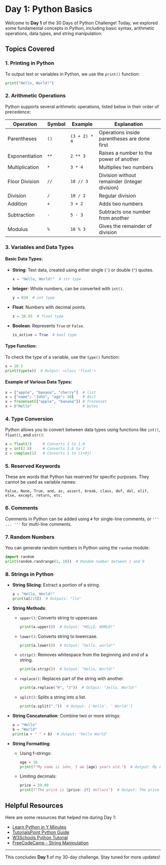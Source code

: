 # Day 1: Python Basics

Welcome to **Day 1** of the 30 Days of Python Challenge! Today, we explored some fundamental concepts in Python, including basic syntax, arithmetic operations, data types, and string manipulation.

## Topics Covered

### 1. Printing in Python

To output text or variables in Python, we use the `print()` function:
```python
print("Hello, World!")
```

### 2. Arithmetic Operations

Python supports several arithmetic operations, listed below in their order of precedence:

| Operation         | Symbol  | Example               | Explanation                              |
|-------------------|---------|-----------------------|------------------------------------------|
| Parentheses       | `()`    | `(3 + 2) * 4`         | Operations inside parentheses are done first |
| Exponentiation    | `**`    | `2 ** 3`              | Raises a number to the power of another  |
| Multiplication    | `*`     | `3 * 4`               | Multiplies two numbers                   |
| Floor Division    | `//`    | `10 // 3`             | Division without remainder (integer division) |
| Division          | `/`     | `10 / 2`              | Regular division                         |
| Addition          | `+`     | `3 + 2`               | Adds two numbers                         |
| Subtraction       | `-`     | `5 - 3`               | Subtracts one number from another        |
| Modulus           | `%`     | `10 % 3`              | Gives the remainder of division          |

### 3. Variables and Data Types

#### Basic Data Types:
- **String**: Text data, created using either single (`'`) or double (`"`) quotes.
  ```python
  x = "Hello, World!"  # str type
  ```
- **Integer**: Whole numbers, can be converted with `int()`.
  ```python
  y = 834  # int type
  ```
- **Float**: Numbers with decimal points.
  ```python
  z = 38.93  # float type
  ```
- **Boolean**: Represents `True` or `False`.
  ```python
  is_active = True  # bool type
  ```

#### Type Function:
To check the type of a variable, use the `type()` function:
```python
x = 20.5
print(type(x))  # Output: <class 'float'>
```

#### Example of Various Data Types:
```python
x = ["apple", "banana", "cherry"]  # list
x = {"name": "John", "age": 36}    # dict
x = frozenset(["apple", "banana"]) # frozenset
x = b"Hello"                       # bytes
```

### 4. Type Conversion

Python allows you to convert between data types using functions like `int()`, `float()`, and `str()`:
```python
x = float(1)     # Converts 1 to 1.0
y = int(2.8)     # Converts 2.8 to 2
z = complex(1)   # Converts 1 to (1+0j)
```

### 5. Reserved Keywords

These are words that Python has reserved for specific purposes. They cannot be used as variable names:
```
False, None, True, and, as, assert, break, class, def, del, elif, else, except, return, etc.
```

### 6. Comments

Comments in Python can be added using `#` for single-line comments, or `''' ... '''` for multi-line comments.

### 7. Random Numbers

You can generate random numbers in Python using the `random` module:
```python
import random
print(random.randrange(1, 10))  # Random number between 1 and 9
```

### 8. Strings in Python

- **String Slicing**: Extract a portion of a string.
  ```python
  a = "Hello, World!"
  print(a[2:5])  # Outputs: "llo"
  ```
  
- **String Methods**:
  - `upper()`: Converts string to uppercase.
    ```python
    print(a.upper())  # Output: "HELLO, WORLD!"
    ```
  - `lower()`: Converts string to lowercase.
    ```python
    print(a.lower())  # Output: "hello, world!"
    ```
  - `strip()`: Removes whitespace from the beginning and end of a string.
    ```python
    print(a.strip())  # Output: "Hello, World!"
    ```
  - `replace()`: Replaces part of the string with another.
    ```python
    print(a.replace("H", "J"))  # Output: "Jello, World!"
    ```
  - `split()`: Splits a string into a list.
    ```python
    print(a.split(","))  # Output: ['Hello', ' World!']
    ```

- **String Concatenation**:
  Combine two or more strings:
  ```python
  a = "Hello"
  b = "World"
  print(a + " " + b)  # Output: "Hello World"
  ```

- **String Formatting**:
  - Using f-strings:
    ```python
    age = 36
    print(f"My name is John, I am {age} years old.")  # Output: My name is John, I am 36 years old.
    ```

  - Limiting decimals:
    ```python
    price = 59.99
    print(f"The price is {price:.2f} dollars")  # Output: The price is 59.99 dollars
    ```

## Helpful Resources

Here are some resources that helped me during Day 1:
- [Learn Python in Y Minutes](https://learnxinyminutes.com/docs/python/)
- [TutorialsPoint Python Guide](https://www.tutorialspoint.com/python/index.htm)
- [W3Schools Python Tutorial](https://www.w3schools.com/python/default.asp)
- [FreeCodeCamp - String Manipulation](https://www.freecodecamp.org/learn/scientific-computing-with-python/learn-string-manipulation-by-building-a-cipher/step-5)

---

This concludes **Day 1** of my 30-day challenge. Stay tuned for more updates!
